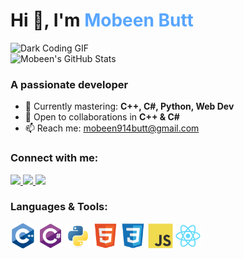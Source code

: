 <!DOCTYPE html>
<html lang="en">
<head>
  <meta charset="UTF-8">
  <meta name="viewport" content="width=device-width, initial-scale=1.0">
  <link rel="stylesheet" href="index.css">
  
</head>
<body>
  <h1>Hi 👋, I'm <span style="color:#58a6ff">Mobeen Butt</span></h1>

  <div class="gif-container">
    <img src="https://media.giphy.com/media/qgQUggAC3Pfv687qPC/giphy.gif" alt="Dark Coding GIF" loading="lazy">
  </div>

  <div class="stats">
    <img src="https://github-readme-stats.vercel.app/api?username=MobeenButt&show_icons=true&theme=tokyonight" alt="Mobeen's GitHub Stats" loading="lazy">
    </div>

  <h3>A passionate developer</h3>
  <ul>
    <li>🌱 Currently mastering: <strong>C++, C#, Python, Web Dev</strong></li>
    <li>👯 Open to collaborations in <strong>C++ & C#</strong></li>
    <li>📫 Reach me: <a href="mailto:mobeen914butt@gmail.com">mobeen914butt@gmail.com</a></li>
  </ul>

  <h3>Connect with me:</h3>
  <p>
    <a href="https://www.youtube.com/@mobeenbutt914" target="_blank">
      <img src="https://img.shields.io/badge/YouTube-FF0000?style=for-the-badge&logo=youtube&logoColor=white">
    </a>
    <a href="https://www.instagram.com/bgclothings07" target="_blank">
      <img src="https://img.shields.io/badge/Instagram-E4405F?style=for-the-badge&logo=instagram&logoColor=white">
    </a>
    <a href="https://www.linkedin.com/in/mobeen-butt-60930b2b8/" target="_blank">
      <img src="https://img.shields.io/badge/LinkedIn-0077B5?style=for-the-badge&logo=linkedin&logoColor=white">
    </a>
  </p>

  <h3>Languages & Tools:</h3>
  <div class="languages">
    <img src="https://raw.githubusercontent.com/devicons/devicon/master/icons/cplusplus/cplusplus-original.svg" width="40" height="40" alt="C++">
    <img src="https://raw.githubusercontent.com/devicons/devicon/master/icons/csharp/csharp-original.svg" width="40" height="40" alt="C#">
    <img src="https://raw.githubusercontent.com/devicons/devicon/master/icons/python/python-original.svg" width="40" height="40" alt="Python">
    <img src="https://raw.githubusercontent.com/devicons/devicon/master/icons/html5/html5-original.svg" width="40" height="40" alt="HTML5">
    <img src="https://raw.githubusercontent.com/devicons/devicon/master/icons/css3/css3-original.svg" width="40" height="40" alt="CSS3">
    <img src="https://raw.githubusercontent.com/devicons/devicon/master/icons/javascript/javascript-original.svg" width="40" height="40" alt="JavaScript">
    <img src="https://raw.githubusercontent.com/devicons/devicon/master/icons/react/react-original.svg" width="40" height="40" alt="React">
  </div>
</body>
</html>

